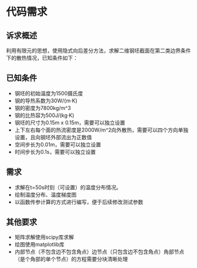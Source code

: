 # 代码需求

## 诉求概述

利用有限元的思想，使用隐式向后差分方法，求解二维钢坯截面在第二类边界条件下的散热情况，已知条件如下：

## 已知条件

- 钢坯的初始温度为1500摄氏度
- 钢的导热系数为30W/(m·K)
- 钢的密度为7800kg/m^3
- 钢的比热容为500J/(kg·K)
- 钢坯的尺寸为0.15m x 0.15m，需要可以独立设置
- 上下左右每个面的热流密度是2000W/m^2向外散热，需要可以四个方向单独设置，且向钢坯外部流出为正数值
- 空间步长为0.01m，需要可以独立设置
- 时间步长为0.1s，需要可以独立设置

## 需求

- 求解在t=50s时刻（可设置）的温度分布情况。
- 绘制温度分布、温度梯度图
- 以函数传参计算的方式进行编写，便于后续修改测试参数

## 其他要求

- 矩阵求解使用scipy库求解
- 绘图使用matplotlib库
- 内部节点（不包含边不包含角点）边节点（只包含边不包含角点）角部节点（是个角部的单个节点）的方程需要分块清晰处理
